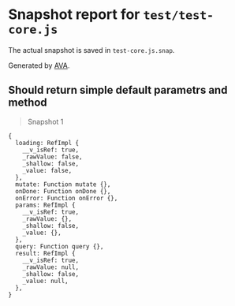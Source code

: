 # Snapshot report for `test/test-core.js`

The actual snapshot is saved in `test-core.js.snap`.

Generated by [AVA](https://avajs.dev).

## Should return simple default parametrs and method

> Snapshot 1

    {
      loading: RefImpl {
        __v_isRef: true,
        _rawValue: false,
        _shallow: false,
        _value: false,
      },
      mutate: Function mutate {},
      onDone: Function onDone {},
      onError: Function onError {},
      params: RefImpl {
        __v_isRef: true,
        _rawValue: {},
        _shallow: false,
        _value: {},
      },
      query: Function query {},
      result: RefImpl {
        __v_isRef: true,
        _rawValue: null,
        _shallow: false,
        _value: null,
      },
    }
